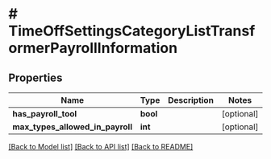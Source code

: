 # # TimeOffSettingsCategoryListTransformerPayrollInformation

## Properties

Name | Type | Description | Notes
------------ | ------------- | ------------- | -------------
**has_payroll_tool** | **bool** |  | [optional]
**max_types_allowed_in_payroll** | **int** |  | [optional]

[[Back to Model list]](../../README.md#models) [[Back to API list]](../../README.md#endpoints) [[Back to README]](../../README.md)
